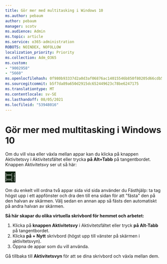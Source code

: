 ```yaml
---
title: Gör mer med multitasking i Windows 10
ms.author: pebaum
author: pebaum
manager: scotv
ms.audience: Admin
ms.topic: article
ms.service: o365-administration
ROBOTS: NOINDEX, NOFOLLOW
localization_priority: Priority
ms.collection: Adm_O365
ms.custom:
- "9002958"
- "5660"
ms.openlocfilehash: 0f980b93337d2a0d3af06876ac14015546b850f80205d66cdb5c4a6fce162c2e
ms.sourcegitcommit: b5f7da89a650d2915dc652449623c78be6247175
ms.translationtype: MT
ms.contentlocale: sv-SE
ms.lasthandoff: 08/05/2021
ms.locfileid: "53948016"
---
```

# <a name="do-more-with-multitasking-in-windows-10"></a>Gör mer med multitasking i Windows 10

Om du vill visa eller växla  mellan appar kan du klicka på knappen Aktivitetsvy i Aktivitetsfältet eller trycka **på Alt+Tabb** på tangentbordet. Knappen Aktivitetsvy ser ut så här:

![Knappen Aktivitetsvy](media/task-view.png)

Om du enkelt vill ordna två appar sida vid sida använder du Fästhjälp: ta tag högst upp i ett appfönster och dra den till ena sidan för att "fästa" den på den halvan av skärmen. Välj sedan en annan app så fästs den automatiskt på andra halvan av skärmen.

**Så här skapar du olika virtuella skrivbord för hemmet och arbetet:**

1. Klicka på **knappen Aktivitetsvy** i Aktivitetsfältet eller tryck **på Alt-Tabb** på tangentbordet.
2. Klicka **på + Nytt** skrivbord (högst upp till vänster på skärmen i aktivitetsvyn).
3. Öppna de appar som du vill använda. 

Gå tillbaka till **Aktivitetsvyn** för att se dina skrivbord och växla mellan dem.
